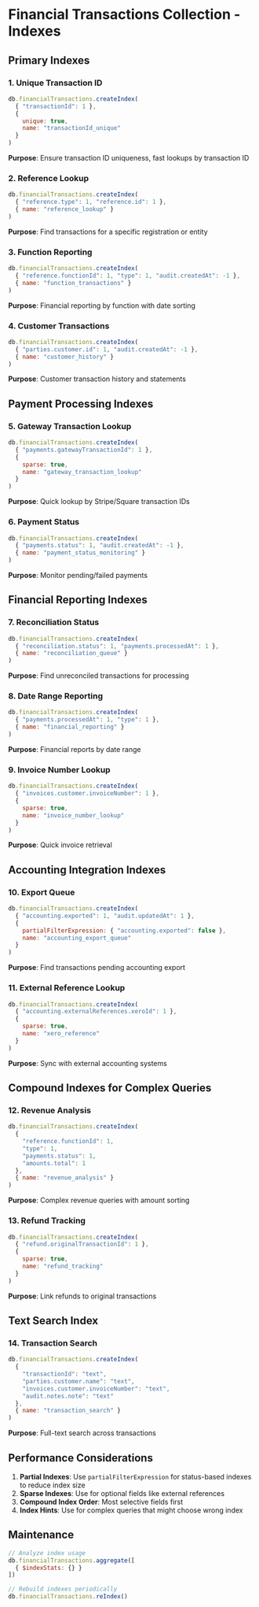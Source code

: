 # Financial Transactions Collection - Indexes

## Primary Indexes

### 1. Unique Transaction ID
```javascript
db.financialTransactions.createIndex(
  { "transactionId": 1 },
  { 
    unique: true,
    name: "transactionId_unique"
  }
)
```
**Purpose**: Ensure transaction ID uniqueness, fast lookups by transaction ID

### 2. Reference Lookup
```javascript
db.financialTransactions.createIndex(
  { "reference.type": 1, "reference.id": 1 },
  { name: "reference_lookup" }
)
```
**Purpose**: Find transactions for a specific registration or entity

### 3. Function Reporting
```javascript
db.financialTransactions.createIndex(
  { "reference.functionId": 1, "type": 1, "audit.createdAt": -1 },
  { name: "function_transactions" }
)
```
**Purpose**: Financial reporting by function with date sorting

### 4. Customer Transactions
```javascript
db.financialTransactions.createIndex(
  { "parties.customer.id": 1, "audit.createdAt": -1 },
  { name: "customer_history" }
)
```
**Purpose**: Customer transaction history and statements

## Payment Processing Indexes

### 5. Gateway Transaction Lookup
```javascript
db.financialTransactions.createIndex(
  { "payments.gatewayTransactionId": 1 },
  { 
    sparse: true,
    name: "gateway_transaction_lookup"
  }
)
```
**Purpose**: Quick lookup by Stripe/Square transaction IDs

### 6. Payment Status
```javascript
db.financialTransactions.createIndex(
  { "payments.status": 1, "audit.createdAt": -1 },
  { name: "payment_status_monitoring" }
)
```
**Purpose**: Monitor pending/failed payments

## Financial Reporting Indexes

### 7. Reconciliation Status
```javascript
db.financialTransactions.createIndex(
  { "reconciliation.status": 1, "payments.processedAt": 1 },
  { name: "reconciliation_queue" }
)
```
**Purpose**: Find unreconciled transactions for processing

### 8. Date Range Reporting
```javascript
db.financialTransactions.createIndex(
  { "payments.processedAt": 1, "type": 1 },
  { name: "financial_reporting" }
)
```
**Purpose**: Financial reports by date range

### 9. Invoice Number Lookup
```javascript
db.financialTransactions.createIndex(
  { "invoices.customer.invoiceNumber": 1 },
  { 
    sparse: true,
    name: "invoice_number_lookup"
  }
)
```
**Purpose**: Quick invoice retrieval

## Accounting Integration Indexes

### 10. Export Queue
```javascript
db.financialTransactions.createIndex(
  { "accounting.exported": 1, "audit.updatedAt": 1 },
  { 
    partialFilterExpression: { "accounting.exported": false },
    name: "accounting_export_queue"
  }
)
```
**Purpose**: Find transactions pending accounting export

### 11. External Reference Lookup
```javascript
db.financialTransactions.createIndex(
  { "accounting.externalReferences.xeroId": 1 },
  { 
    sparse: true,
    name: "xero_reference"
  }
)
```
**Purpose**: Sync with external accounting systems

## Compound Indexes for Complex Queries

### 12. Revenue Analysis
```javascript
db.financialTransactions.createIndex(
  { 
    "reference.functionId": 1,
    "type": 1,
    "payments.status": 1,
    "amounts.total": 1
  },
  { name: "revenue_analysis" }
)
```
**Purpose**: Complex revenue queries with amount sorting

### 13. Refund Tracking
```javascript
db.financialTransactions.createIndex(
  { "refund.originalTransactionId": 1 },
  { 
    sparse: true,
    name: "refund_tracking"
  }
)
```
**Purpose**: Link refunds to original transactions

## Text Search Index

### 14. Transaction Search
```javascript
db.financialTransactions.createIndex(
  { 
    "transactionId": "text",
    "parties.customer.name": "text",
    "invoices.customer.invoiceNumber": "text",
    "audit.notes.note": "text"
  },
  { name: "transaction_search" }
)
```
**Purpose**: Full-text search across transactions

## Performance Considerations

1. **Partial Indexes**: Use `partialFilterExpression` for status-based indexes to reduce index size
2. **Sparse Indexes**: Use for optional fields like external references
3. **Compound Index Order**: Most selective fields first
4. **Index Hints**: Use for complex queries that might choose wrong index

## Maintenance

```javascript
// Analyze index usage
db.financialTransactions.aggregate([
  { $indexStats: {} }
])

// Rebuild indexes periodically
db.financialTransactions.reIndex()
```